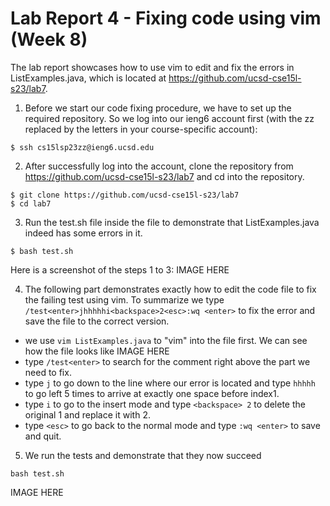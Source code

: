 # Lab Report 4 - Fixing code using vim (Week 8)
The lab report showcases how to use vim to edit and fix the errors in ListExamples.java, which is located at https://github.com/ucsd-cse15l-s23/lab7.

1. Before we start our code fixing procedure, we have to set up the required repository. So we log into our ieng6 account first (with the zz replaced by the letters in your course-specific account):
```
$ ssh cs15lsp23zz@ieng6.ucsd.edu
```
2. After successfully log into the account, clone the repository from https://github.com/ucsd-cse15l-s23/lab7 and cd into the repository.
```
$ git clone https://github.com/ucsd-cse15l-s23/lab7
$ cd lab7
```
3. Run the test.sh file inside the file to demonstrate that ListExamples.java indeed has some errors in it.
```
$ bash test.sh
```
Here is a screenshot of the steps 1 to 3:
IMAGE HERE

4. The following part demonstrates exactly how to edit the code file to fix the failing test using vim. To summarize we type `/test<enter>jhhhhhi<backspace>2<esc>:wq <enter>` to fix the error and save the file to the correct version. 
  - we use `vim ListExamples.java` to "vim" into the file first. We can see how the file looks like
  IMAGE HERE  
  - type `/test<enter>` to search for the comment right above the part we need to fix.
  - type `j` to go down to the line where our error is located and type `hhhhh` to go left 5 times to arrive at exactly one space before index1. 
  - type `i` to go to the insert mode and type `<backspace> 2` to delete the original 1 and replace it with 2.
  - type `<esc>` to go back to the normal mode and type `:wq <enter>` to save and quit.

5. We run the tests and demonstrate that they now succeed
```
bash test.sh
```
IMAGE HERE







